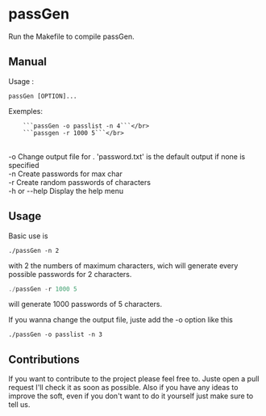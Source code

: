 # passGen

Run the Makefile to compile passGen. 

## Manual

<p>Usage : </p>

```passGen [OPTION]...```

<p>Exemples:</p>

        ```passGen -o passlist -n 4```</br>
        ```passgen -r 1000 5```</br>
    
</br>   
-o <file>                      Change output file for <file>. 'password.txt' is the default output if none is specified</br>
-n <number>                    Create passwords for <number> max char</br>
-r <number> <length>           Create <number> random passwords of <length> characters</br>
-h or --help                   Display the help menu</br>

## Usage

Basic use is 

```
./passGen -n 2
```

with 2 the numbers of maximum characters, wich will generate every possible passwords for 2 characters.

```C
./passGen -r 1000 5
```

will generate 1000 passwords of 5 characters.

If you wanna change the output file, juste add the -o option like this

```
./passGen -o passlist -n 3
```

## Contributions

If you want to contribute to the project please feel free to. Juste open a pull request I'll check it as soon as possible.
Also if you have any ideas to improve the soft, even if you don't want to do it yourself just make sure to tell us.
